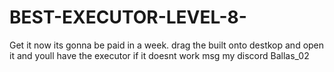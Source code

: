# BEST-EXECUTOR-LEVEL-8-
Get it now its gonna be paid in a week. drag the built onto destkop and open it and youll have the executor if it doesnt work msg my discord Ballas_02

